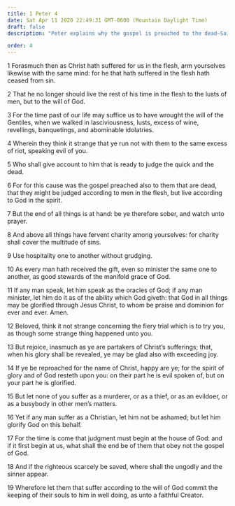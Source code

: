 ```yaml
---
title: 1 Peter 4
date: Sat Apr 11 2020 22:49:31 GMT-0600 (Mountain Daylight Time)
draft: false
description: "Peter explains why the gospel is preached to the dead—Saints should speak as the oracles of God—The righteous will be tried and tested in all things."

order: 4
---
```

    
1 Forasmuch then as Christ hath suffered for us in the flesh, arm yourselves likewise with the same mind: for he that hath suffered in the flesh hath ceased from sin.

2 That he no longer should live the rest of his time in the flesh to the lusts of men, but to the will of God.

3 For the time past of our life may suffice us to have wrought the will of the Gentiles, when we walked in lasciviousness, lusts, excess of wine, revellings, banquetings, and abominable idolatries.

4 Wherein they think it strange that ye run not with them to the same excess of riot, speaking evil of you.

5 Who shall give account to him that is ready to judge the quick and the dead.

6 For for this cause was the gospel preached also to them that are dead, that they might be judged according to men in the flesh, but live according to God in the spirit.

7 But the end of all things is at hand: be ye therefore sober, and watch unto prayer.

8 And above all things have fervent charity among yourselves: for charity shall cover the multitude of sins.

9 Use hospitality one to another without grudging.

10 As every man hath received the gift, even so minister the same one to another, as good stewards of the manifold grace of God.

11 If any man speak, let him speak as the oracles of God; if any man minister, let him do it as of the ability which God giveth: that God in all things may be glorified through Jesus Christ, to whom be praise and dominion for ever and ever. Amen.

12 Beloved, think it not strange concerning the fiery trial which is to try you, as though some strange thing happened unto you.

13 But rejoice, inasmuch as ye are partakers of Christ’s sufferings; that, when his glory shall be revealed, ye may be glad also with exceeding joy.

14 If ye be reproached for the name of Christ, happy are ye; for the spirit of glory and of God resteth upon you: on their part he is evil spoken of, but on your part he is glorified.

15 But let none of you suffer as a murderer, or as a thief, or as an evildoer, or as a busybody in other men’s matters.

16 Yet if any man suffer as a Christian, let him not be ashamed; but let him glorify God on this behalf.

17 For the time is come that judgment must begin at the house of God: and if it first begin at us, what shall the end be of them that obey not the gospel of God.

18 And if the righteous scarcely be saved, where shall the ungodly and the sinner appear.

19 Wherefore let them that suffer according to the will of God commit the keeping of their souls to him in well doing, as unto a faithful Creator.
